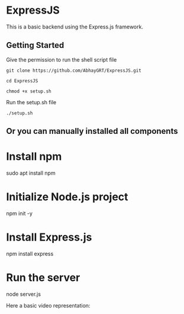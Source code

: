 # ExpressJS
This is a basic backend using the Express.js framework.

## Getting Started
Give the permission to run the shell script file
```
git clone https://github.com/AbhayGRT/ExpressJS.git
```

```
cd ExpressJS
```

```
chmod +x setup.sh
```

Run the setup.sh file
```
./setup.sh
```

## Or you can manually installed all components

# Install npm
sudo apt install npm

# Initialize Node.js project
npm init -y

# Install Express.js
npm install express

# Run the server
node server.js


Here a basic video representation: 
